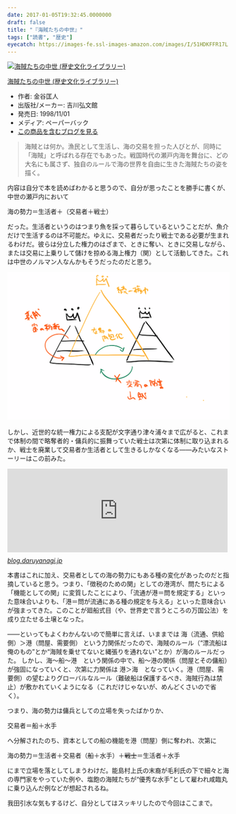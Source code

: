 ```yaml
---
date: 2017-01-05T19:32:45.0000000
draft: false
title: "『海賊たちの中世』"
tags: ["読書", "歴史"]
eyecatch: https://images-fe.ssl-images-amazon.com/images/I/51HDKFFR17L._SL160_.jpg
---
```

<p><div class="hatena-asin-detail"><a href="http://www.amazon.co.jp/exec/obidos/ASIN/4642054561/bestylesnet-22/"><img src="https://images-fe.ssl-images-amazon.com/images/I/51HDKFFR17L._SL160_.jpg" class="hatena-asin-detail-image" alt="海賊たちの中世 (歴史文化ライブラリー)" title="海賊たちの中世 (歴史文化ライブラリー)"></a><div class="hatena-asin-detail-info"><p class="hatena-asin-detail-title"><a href="http://www.amazon.co.jp/exec/obidos/ASIN/4642054561/bestylesnet-22/">海賊たちの中世 (歴史文化ライブラリー)</a></p><ul><li><span class="hatena-asin-detail-label">作者:</span> 金谷匡人</li><li><span class="hatena-asin-detail-label">出版社/メーカー:</span> 吉川弘文館</li><li><span class="hatena-asin-detail-label">発売日:</span> 1998/11/01</li><li><span class="hatena-asin-detail-label">メディア:</span> ペーパーバック</li><li><a href="http://d.hatena.ne.jp/asin/4642054561/bestylesnet-22" target="_blank">この商品を含むブログを見る</a></li></ul></div><div class="hatena-asin-detail-foot"></div></div></p>

<blockquote>
<p>海賊とは何か。漁民として生活し、海の交易を担った人びとが、同時に「海賊」と呼ばれる存在でもあった。戦国時代の瀬戸内海を舞台に、どの大名にも属さず、独自のルールで海の世界を自由に生きた海賊たちの姿を描く。</p>

</blockquote>
<p>内容は自分で本を読めばわかると思うので、自分が思ったことを勝手に書くが、中世の瀬戸内において</p><p>海の勢力＝生活者＋（交易者＋戦士）</p><p>だった。生活者というのはつまり魚を採って暮らしているということだが、魚介だけで生活するのは不可能だ。ゆえに、交易者だったり戦士である必要が生まれるわけだ。彼らは分立した権力のはざまで、ときに奪い、ときに交易しながら、または交易に上乗りして儲けを掠める海上権力（関）として活動してきた。これは中世のノルマン人なんかもそうだったのだと思う。</p><p><span itemscope itemtype="http://schema.org/Photograph"><img src="20170105190247.png" alt="f:id:daruyanagi:20170105190247p:plain" title="f:id:daruyanagi:20170105190247p:plain" class="hatena-fotolife" itemprop="image"></span></p><p>しかし、近世的な統一権力による支配が文字通り津々浦々まで広がると、これまで体制の間で略奪者的・傭兵的に振舞っていた戦士は次第に体制に取り込まれるか、戦士を廃業して交易者か生活者として生きるしかなくなる――みたいなストーリーはこの前みた。</p><p><iframe src="https://hatenablog-parts.com/embed?url=https%3A%2F%2Fblog.daruyanagi.jp%2Fentry%2F2016%2F11%2F29%2F012834" title="『海の武士団　水軍と海賊のあいだ』 - だるろぐ" class="embed-card embed-blogcard" scrolling="no" frameborder="0" style="display: block; width: 100%; height: 190px; max-width: 500px; margin: 10px 0px;"></iframe><cite class="hatena-citation"><a href="https://blog.daruyanagi.jp/entry/2016/11/29/012834">blog.daruyanagi.jp</a></cite></p><p>本書はこれに加え、交易者としての海の勢力にもある種の変化があったのだと指摘していると思う。つまり、「徴税のための関」としての港湾が、問たちによる「機能としての関」に変質したことにより、「流通が港＝問を規定する」といった意味合いよりも、「港＝問が流通にある種の規定を与える」といった意味合いが強まってきた。このことが廻船式目（や、世界史で言うところの万国公法）を成り立たせる土壌となった。</p><p>――といってもよくわかんないので簡単に言えば、いままでは 海（流通、供給側）＞港（問屋、需要側） という力関係だったので、海賊のルール（“漂流船は俺のもの”とか“海賊を乗せてないと縄張りを通れない”とか）が海のルールだった。 しかし、海～船～港　という関係の中で、船～港の関係（問屋とその傭船）が強固になっていくと、次第に力関係は 港＞海　となっていく。港（問屋、需要側）の望むよりグローバルなルール（難破船は保護するべき、海賊行為は禁止）が敷かれていくようになる（これだけじゃないが、めんどくさいので省く）。</p><p>つまり、海の勢力は傭兵としての立場を失ったばかりか、</p><p>交易者＝船＋水手</p><p>へ分解されたのち、資本としての船の機能を港（問屋）側に奪われ、次第に</p><p>海の勢力＝生活者＋交易者（<s>船</s>＋水手）＋<s>戦士</s>＝生活者＋水手</p><p>にまで立場を落としてしまうわけだ。能島村上氏の末裔が毛利氏の下で細々と海の専門家をやっていた例や、塩飽の海賊たちが“優秀な水手”として雇われ咸臨丸に乗り込んだ例などが想起されるね。</p><p>我田引水な気もするけど、自分としてはスッキリしたので今回はここまで。</p>
